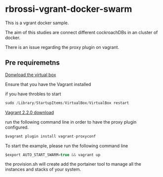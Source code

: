 # rbrossi-vgrant-docker-swarm

This is a vgrant docker sample. 

The aim of this studies are connect different cockroachDBs in an cluster of docker. 

There is an issue regarding the proxy plugin on vagrant. 

## Pre requiremetns 

[Donwload the virtual box](https://www.virtualbox.org/wiki/Downloads)

Ensure that you have the Vagrant installed 

if you have throbles to start 
```kotlin
sudo /Library/StartupItems/VirtualBox/VirtualBox restart
```

[Vagrant 2.2.0 download](https://www.vagrantup.com/downloads.html)


run the following command line in order to have the proxy plugin configured. 
```kotlin
$vagrant plugin install vagrant-proxyconf
```

To start the example, please run the following command line 
```kotlin
$export AUTO_START_SWARM=true && vagrant up
```

the provision.sh will create add the portainer tool to manage all the instances and stacks of your system. 